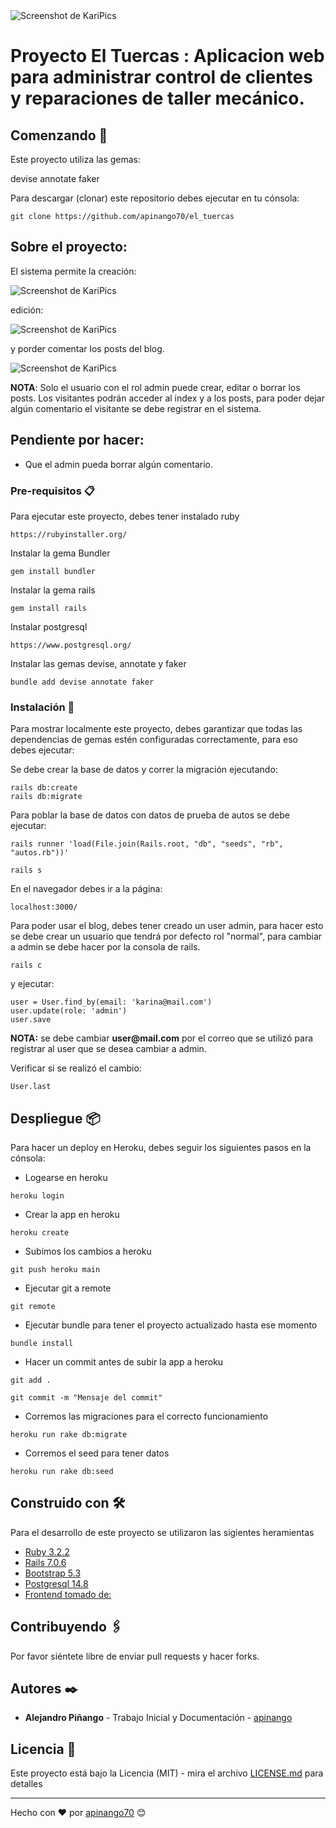 <img src="Screenshot_KariPics20.jpg" alt="Screenshot de KariPics"> 

# Proyecto El Tuercas : Aplicacion web para administrar control de clientes y reparaciones de taller mecánico.


## Comenzando 🚀

Este proyecto utiliza las gemas:

devise
annotate
faker

Para descargar (clonar) este repositorio debes ejecutar en tu cónsola:

```hash
git clone https://github.com/apinango70/el_tuercas
```

## Sobre el proyecto:

El sistema permite la creación:

<img src="Screenshot_create_post_KariPics20.png" alt="Screenshot de KariPics"> 

edición:

<img src="Screenshot_editing_post_KariPics20.png" alt="Screenshot de KariPics"> 

y porder comentar los posts del blog.

<img src="Screenshot_Comments_KariPics20.png" alt="Screenshot de KariPics"> 

__NOTA__: Solo el usuario con el rol admin puede crear, editar o borrar los posts. Los visitantes podrán acceder al index y a los posts, para poder dejar algún comentario el visitante se debe registrar en el sistema.

## Pendiente por hacer:

- Que el admin pueda borrar algún comentario.

### Pre-requisitos 📋

Para ejecutar este proyecto, debes tener instalado ruby

```hash
https://rubyinstaller.org/
```

Instalar la gema Bundler

```hash
gem install bundler
```

Instalar la gema rails

```hash
gem install rails
```

Instalar postgresql

```hash
https://www.postgresql.org/
```

Instalar las gemas devise, annotate y faker

```hash
bundle add devise annotate faker
```

### Instalación 🔧

Para mostrar localmente este proyecto, debes garantizar que todas las dependencias de gemas estén configuradas correctamente, para eso debes ejecutar:

Se debe crear la base de datos y correr la migración ejecutando:

```hash
rails db:create
rails db:migrate
```

Para poblar la base de datos con datos de prueba de autos se debe ejecutar:

```hash
rails runner 'load(File.join(Rails.root, "db", "seeds", "rb", "autos.rb"))'
```









```hash
rails s
```

En el navegador debes ir a la página:

```hash
localhost:3000/
```

Para poder usar el blog, debes tener creado un user admin, para hacer esto se debe crear un usuario que tendrá por defecto rol "normal", para cambiar a admin se debe hacer por la consola de rails.

```hash
rails c
```

y ejecutar:

```hash
user = User.find_by(email: 'karina@mail.com')
user.update(role: 'admin')
user.save
```

__NOTA:__ se debe cambiar __user@mail.com__ por el correo que se utilizó para registrar al user que se desea cambiar a admin. 

Verificar si se realizó el cambio:

```hash
User.last
```

## Despliegue 📦

Para hacer un deploy en Heroku, debes seguir los siguientes pasos en la cónsola:

* Logearse en heroku

```hash
heroku login
```

* Crear la app en heroku

```hash
heroku create
```

* Subimos los cambios a heroku

```hash
git push heroku main
```

* Ejecutar git a  remote

```hash
git remote
```

* Ejecutar bundle para tener el proyecto actualizado hasta ese momento

```hash
bundle install
```

* Hacer un commit antes de subir la app a heroku

```hash
git add .
```

```hash
git commit -m "Mensaje del commit"
```

* Corremos las migraciones para el correcto funcionamiento

```hash
heroku run rake db:migrate
```

* Corremos el seed para tener datos

```hash
heroku run rake db:seed
```

## Construido con 🛠️

Para el desarrollo de este proyecto se utilizaron las sigientes heramientas

* [Ruby 3.2.2](https://www.ruby-lang.org/es/)
* [Rails 7.0.6](https://rubyonrails.org/)
* [Bootstrap 5.3](https://getbootstrap.com/docs/5.3/getting-started/download/)
* [Postgresql 14.8](https://www.postgresql.org/)
* [Frontend tomado de:](https://github.com/irimaya/067-minimalistic-blog)

## Contribuyendo 🖇️

Por favor siéntete libre de enviar pull requests y hacer forks.

## Autores ✒️

* **Alejandro Piñango** - Trabajo Inicial y Documentación - [apinango](https://github.com/apinango70)

## Licencia 📄

Este proyecto está bajo la Licencia (MIT) - mira el archivo [LICENSE.md](LICENSE.md) para detalles

---

Hecho con ❤️ por [apinango70](https://github.com/apinango70) 😊
